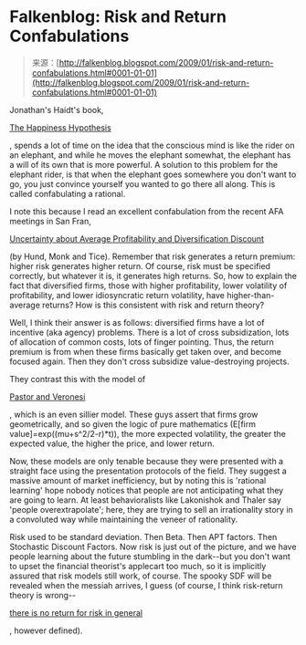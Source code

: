 <!--yml
category: 未分类
date: 2024-05-12 22:36:56
-->

# Falkenblog: Risk and Return Confabulations

> 来源：[http://falkenblog.blogspot.com/2009/01/risk-and-return-confabulations.html#0001-01-01](http://falkenblog.blogspot.com/2009/01/risk-and-return-confabulations.html#0001-01-01)

Jonathan's Haidt's book,

[The Happiness Hypothesis](http://falkenblog.blogspot.com/2008/07/flattering-self-portraits.html)

, spends a lot of time on the idea that the conscious mind is like the rider on an elephant, and while he moves the elephant somewhat, the elephant has a will of its own that is more powerful. A solution to this problem for the elephant rider, is that when the elephant goes somewhere you don't want to go, you just convince yourself you wanted to go there all along. This is called confabulating a rational.

I note this because I read an excellent confabulation from the recent AFA meetings in San Fran,

[Uncertainty about Average Profitability and Diversification Discount](http://papers.ssrn.com/sol3/papers.cfm?abstract_id=1107592)

(by Hund, Monk and Tice). Remember that risk generates a return premium: higher risk generates higher return. Of course, risk must be specified correctly, but whatever it is, it generates high returns. So, how to explain the fact that diversified firms, those with higher profitability, lower volatility of profitability, and lower idiosyncratic return volatility, have higher-than-average returns? How is this consistent with risk and return theory?

Well, I think their answer is as follows: diversified firms have a lot of incentive (aka agency) problems. There is a lot of cross subsidization, lots of allocation of common costs, lots of finger pointing. Thus, the return premium is from when these firms basically get taken over, and become focused again. Then they don't cross subsidize value-destroying projects.

They contrast this with the model of

[Pastor and Veronesi](http://papers.ssrn.com/sol3/papers.cfm?abstract_id=447360)

, which is an even sillier model. These guys assert that firms grow geometrically, and so given the logic of pure mathematics (E[firm value]=exp((mu+s^2/2-r)*t)), the more expected volatility, the greater the expected value, the higher the price, and lower return.

Now, these models are only tenable because they were presented with a straight face using the presentation protocols of the field. They suggest a massive amount of market inefficiency, but by noting this is 'rational learning' hope nobody notices that people are not anticipating what they are going to learn. At least behavioralists like Lakonishok and Thaler say 'people overextrapolate'; here, they are trying to sell an irrationality story in a convoluted way while maintaining the veneer of rationality.

Risk used to be standard deviation. Then Beta. Then APT factors. Then Stochastic Discount Factors. Now risk is just out of the picture, and we have people learning about the future stumbling in the dark--but you don't want to upset the financial theorist's applecart too much, so it is implicitly assured that risk models still work, of course. The spooky SDF will be revealed when the messiah arrives, I guess (of course, I think risk-return theory is wrong--

[there is no return for risk in general](http://papers.ssrn.com/sol3/papers.cfm?abstract_id=976652)

, however defined).